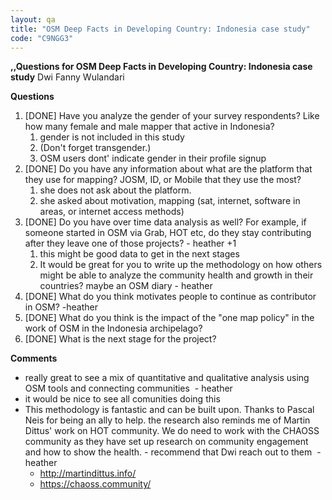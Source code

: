 ```yaml
---
layout: qa
title: "OSM Deep Facts in Developing Country: Indonesia case study"
code: "C9NGG3"
---
```

**<span class="underline">,,Questions for OSM Deep Facts in Developing
Country: Indonesia case study</span>**
Dwi Fanny Wulandari

**Questions**


1.  \[DONE\] Have you analyze the gender of your survey respondents?
    Like how many female and male mapper that active in Indonesia?
    1.  gender is not included in this study
    2.  (Don't forget transgender.)
    3.  OSM users dont' indicate gender in their profile signup
2.  \[DONE\] Do you have any information about what are the platform
    that they use for mapping? JOSM, ID, or Mobile that they use the
    most?
    1.  she does not ask about the platform.
    2.  she asked about motivation, mapping (sat, internet, software in
        areas, or internet access methods)
3.  \[DONE\] Do you have over time data analysis as well? For example,
    if someone started in OSM via Grab, HOT etc, do they stay
    contributing after they leave one of those projects? - heather +1
    1.  this might be good data to get in the next stages
    2.  It would be great for you to write up the methodology on how
        others might be able to analyze the community health and growth
        in their countries? maybe an OSM diary - heather
4.  \[DONE\] What do you think motivates people to continue as
    contributor in OSM? -heather
5.  \[DONE\] What do you think is the impact of the "one map policy" in
    the work of OSM in the Indonesia archipelago?
6.  \[DONE\] What is the next stage for the project?


**Comments**


-   really great to see a mix of quantitative and qualitative analysis
    using OSM tools and connecting communities  - heather
-   it would be nice to see all comunities doing this
-   This methodology is fantastic and can be built upon. Thanks to
    Pascal Neis for being an ally to help. the research also reminds me
    of Martin Dittus' work on HOT community. We do need to work with the
    CHAOSS community as they have set up research on community
    engagement and how to show the health. - recommend that Dwi reach
    out to them  - heather
    -   <http://martindittus.info/>
    -   <https://chaoss.community/>

